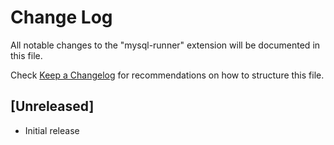 # Change Log

All notable changes to the "mysql-runner" extension will be documented in this file.

Check [Keep a Changelog](http://keepachangelog.com/) for recommendations on how to structure this file.

## [Unreleased]

- Initial release